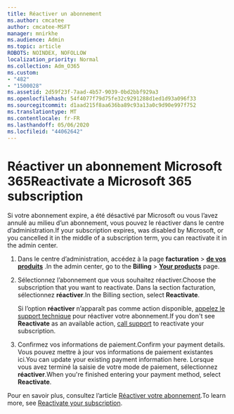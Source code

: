```yaml
---
title: Réactiver un abonnement
ms.author: cmcatee
author: cmcatee-MSFT
manager: mnirkhe
ms.audience: Admin
ms.topic: article
ROBOTS: NOINDEX, NOFOLLOW
localization_priority: Normal
ms.collection: Adm_O365
ms.custom:
- "482"
- "1500028"
ms.assetid: 2d59f23f-7aad-4b57-9039-0bd2bbf929a3
ms.openlocfilehash: 54f4077f79d75fe32c9291288d1ed1d93a096f33
ms.sourcegitcommit: d1aad215f8aa636ba89c93a13a0c9d90e997f752
ms.translationtype: MT
ms.contentlocale: fr-FR
ms.lasthandoff: 05/06/2020
ms.locfileid: "44062642"
---
```

# <a name="reactivate-a-microsoft-365-subscription"></a><span data-ttu-id="c9eab-102">Réactiver un abonnement Microsoft 365</span><span class="sxs-lookup"><span data-stu-id="c9eab-102">Reactivate a Microsoft 365 subscription</span></span>

<span data-ttu-id="c9eab-103">Si votre abonnement expire, a été désactivé par Microsoft ou vous l’avez annulé au milieu d’un abonnement, vous pouvez le réactiver dans le centre d’administration.</span><span class="sxs-lookup"><span data-stu-id="c9eab-103">If your subscription expires, was disabled by Microsoft, or you cancelled it in the middle of a subscription term, you can reactivate it in the admin center.</span></span>
  
1. <span data-ttu-id="c9eab-104">Dans le centre d’administration, accédez à la page **facturation** \> **[de vos produits](https://go.microsoft.com/fwlink/p/?linkid=842054)** .</span><span class="sxs-lookup"><span data-stu-id="c9eab-104">In the admin center, go to the **Billing** \> **[Your products](https://go.microsoft.com/fwlink/p/?linkid=842054)** page.</span></span>

2. <span data-ttu-id="c9eab-105">Sélectionnez l’abonnement que vous souhaitez réactiver.</span><span class="sxs-lookup"><span data-stu-id="c9eab-105">Choose the subscription that you want to reactivate.</span></span> <span data-ttu-id="c9eab-106">Dans la section facturation, sélectionnez **réactiver**.</span><span class="sxs-lookup"><span data-stu-id="c9eab-106">In the Billing section, select **Reactivate**.</span></span>

    <span data-ttu-id="c9eab-107">Si l’option **réactiver** n’apparaît pas comme action disponible, [appelez le support technique](https://docs.microsoft.com/microsoft-365/admin/contact-support-for-business-products) pour réactiver votre abonnement.</span><span class="sxs-lookup"><span data-stu-id="c9eab-107">If you don't see **Reactivate** as an available action, [call support](https://docs.microsoft.com/microsoft-365/admin/contact-support-for-business-products) to reactivate your subscription.</span></span>

3. <span data-ttu-id="c9eab-108">Confirmez vos informations de paiement.</span><span class="sxs-lookup"><span data-stu-id="c9eab-108">Confirm your payment details.</span></span> <span data-ttu-id="c9eab-109">Vous pouvez mettre à jour vos informations de paiement existantes ici.</span><span class="sxs-lookup"><span data-stu-id="c9eab-109">You can update your existing payment information here.</span></span> <span data-ttu-id="c9eab-110">Lorsque vous avez terminé la saisie de votre mode de paiement, sélectionnez **réactiver**.</span><span class="sxs-lookup"><span data-stu-id="c9eab-110">When you're finished entering your payment method, select **Reactivate**.</span></span>

<span data-ttu-id="c9eab-111">Pour en savoir plus, consultez l’article [Réactiver votre abonnement](https://docs.microsoft.com/microsoft-365/commerce/subscriptions/reactivate-your-subscription).</span><span class="sxs-lookup"><span data-stu-id="c9eab-111">To learn more, see [Reactivate your subscription](https://docs.microsoft.com/microsoft-365/commerce/subscriptions/reactivate-your-subscription).</span></span>